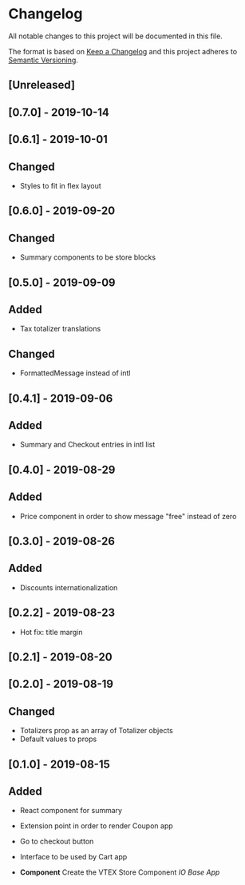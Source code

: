 # Changelog

All notable changes to this project will be documented in this file.

The format is based on [Keep a Changelog](http://keepachangelog.com/en/1.0.0/)
and this project adheres to [Semantic Versioning](http://semver.org/spec/v2.0.0.html).

## [Unreleased]

## [0.7.0] - 2019-10-14

## [0.6.1] - 2019-10-01

## Changed

- Styles to fit in flex layout

## [0.6.0] - 2019-09-20

## Changed

- Summary components to be store blocks

## [0.5.0] - 2019-09-09

## Added

- Tax totalizer translations

## Changed

- FormattedMessage instead of intl

## [0.4.1] - 2019-09-06

## Added

- Summary and Checkout entries in intl list

## [0.4.0] - 2019-08-29

## Added

- Price component in order to show message "free" instead of zero

## [0.3.0] - 2019-08-26

## Added

- Discounts internationalization

## [0.2.2] - 2019-08-23

- Hot fix: title margin

## [0.2.1] - 2019-08-20

## [0.2.0] - 2019-08-19

## Changed

- Totalizers prop as an array of Totalizer objects
- Default values to props

## [0.1.0] - 2019-08-15

## Added

- React component for summary
- Extension point in order to render Coupon app
- Go to checkout button
- Interface to be used by Cart app

- **Component** Create the VTEX Store Component _IO Base App_
